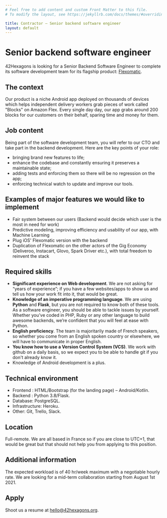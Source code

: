 ```yaml
---
# Feel free to add content and custom Front Matter to this file.
# To modify the layout, see https://jekyllrb.com/docs/themes/#overriding-theme-defaults

title: Contractor – Senior backend software engineer
layout: default
---
```


# Senior backend software engineer

42Hexagons is looking for a Senior Backend Software Engineer to complete its
software development team for its flagship product: [Flexomatic](https://www.flexomatic.app/).

## The context

Our product is a niche Android app deployed on thousands of devices which helps
independent delivery workers grab pieces of work called "Blocks" on Amazon
Flex. Every single day day, our app grabs around 200 blocks for our customers
on their behalf, sparing time and money for them.

## Job content

Being part of the software development team, you will refer to our
CTO and take part in the backend development. Here are the key points of your
role:

- bringing brand new features to life;
- enhance the codebase and constantly ensuring it preserves a maintainable state;
- adding tests and enforcing them so there will be no regression on the app;
- enforcing technical watch to update and improve our tools.

## Examples of major features we would like to implement

- Fair system between our users (Backend would decide which user is the most in need for work)
- Predictive modeling, improving efficiency and usability of our app, with Machine Learning
- Plug iOS' Flexomatic version with the backend
- Duplication of Flexomatic on the other actors of the Gig Economy (Deliveroo, Instacart, Glovo, Spark Driver etc.), with total freedom to reinvent the stack

## Required skills

- **Significant experience on Web development**. We are not asking for
“years of experience”; if you have a few websites/apps to show us and tell us how
your work fit into it, that would be great.
- **Knowledge of an imperative programming language**. We are using **Python**
and **Flask**, but you are not required to know both of these tools. As a
software engineer, you should be able to tackle issues by yourself. Whether
you’ve coded in PHP, Ruby or any other language to build awesome backends,
we’re confident that you will feel at ease with Python.
- **English proficiency**. The team is majoritarily made of French speakers, so
whether you come from an English spoken country or elsewhere, we will have to
communicate in proper English.
- **You know how to use a Version Control System (VCS)**. We work with github
on a daily basis, so we expect you to be able to handle git if you don't already
know it.
- Knowledge of Android development is a plus.

## Technical environment

- Frontend : HTML/Bootstrap (for the landing page) – Android/Kotlin.
- Backend : Python 3.8/Flask.
- Database: PostgreSQL.
- Infrastructure: Heroku.
- Other: Git, Trello, Slack.

## Location

Full-remote. We are all based in France so if you are close to UTC+1, that
would be great but that should not help you from applying to this position.

## Additional information

The expected workload is of 40 hr/week maximum with a negotiable hourly rate.
We are looking for a mid-term collaboration starting from August 1st 2021.

## Apply

Shoot us a resume at hello@42hexagons.org.
